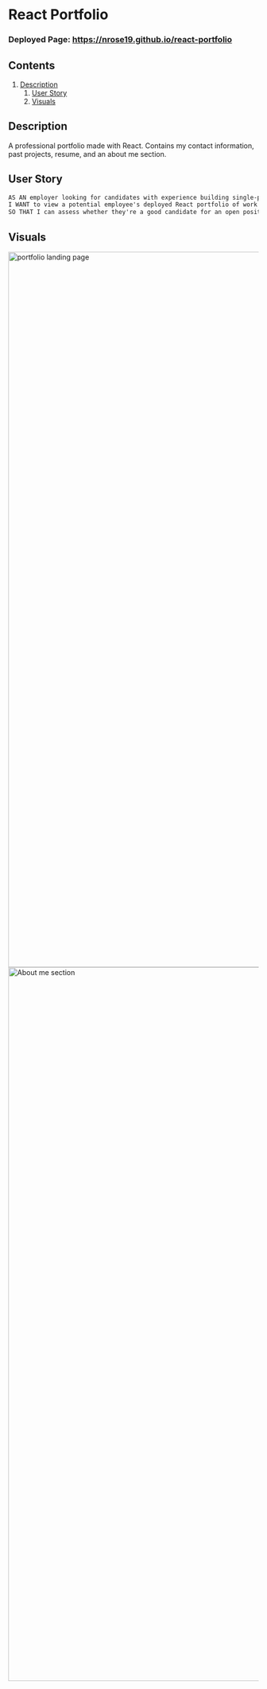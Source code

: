 # React Portfolio

### Deployed Page: https://nrose19.github.io/react-portfolio

## Contents

1. [Description](#description)
    1. [User Story](#user-story)
    2. [Visuals](#visuals)

## Description

A professional portfolio made with React. Contains my contact information, past projects, resume, and an about me section.

## User Story

```md
AS AN employer looking for candidates with experience building single-page applications
I WANT to view a potential employee's deployed React portfolio of work samples
SO THAT I can assess whether they're a good candidate for an open position
```

## Visuals

<img width="1438" alt="portfolio landing page" src="https://user-images.githubusercontent.com/113370886/227821716-a23a7f6c-6a2c-4b55-b57f-e5e45f5a8616.png">

<img width="1435" alt="About me section" src="https://user-images.githubusercontent.com/113370886/227821790-88ae739d-7f6b-40b7-9f26-90932933ea3f.png">


